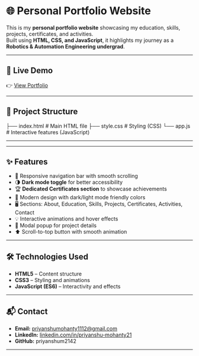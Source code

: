# 🌐 Personal Portfolio Website

This is my **personal portfolio website** showcasing my education, skills, projects, certificates, and activities.  
Built using **HTML, CSS, and JavaScript**, it highlights my journey as a **Robotics & Automation Engineering undergrad**.

---

## 🚀 Live Demo
👉 [View Portfolio](https://your-username.github.io/portfolio-website/)  

---

## 📂 Project Structure

├── index.html # Main HTML file
├── style.css # Styling (CSS)
└── app.js # Interactive features (JavaScript)

---


---

## ✨ Features
- 📌 Responsive navigation bar with smooth scrolling  
- 🌗 **Dark mode toggle** for better accessibility  
- 🏆 **Dedicated Certificates section** to showcase achievements  
- 🎨 Modern design with dark/light mode friendly colors  
- 🖥️ Sections: About, Education, Skills, Projects, Certificates, Activities, Contact  
- 💡 Interactive animations and hover effects  
- 📂 Modal popup for project details  
- ⬆️ Scroll-to-top button with smooth animation  

---

## 🛠️ Technologies Used
- **HTML5** – Content structure  
- **CSS3** – Styling and animations  
- **JavaScript (ES6)** – Interactivity and effects  

---

## 📬 Contact
- **Email:** [priyanshumohanty1112@gmail.com](mailto:priyanshumohanty1112@gmail.com)  
- **LinkedIn:** [linkedin.com/in/priyanshu-mohanty21](https://www.linkedin.com/in/priyanshu-mohanty21)  
- **GitHub:** priyanshum2142

---

